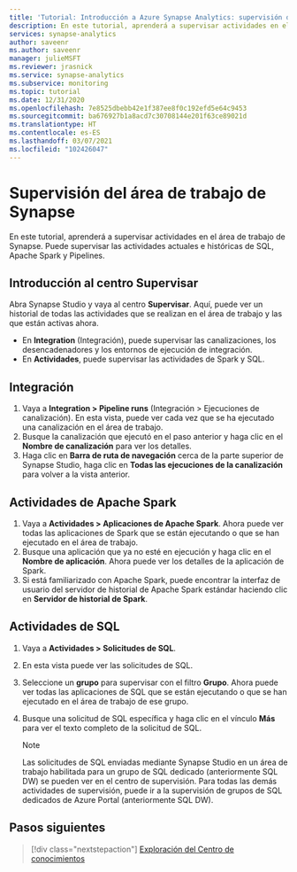 ```yaml
---
title: 'Tutorial: Introducción a Azure Synapse Analytics: supervisión del área de trabajo de Synapse'
description: En este tutorial, aprenderá a supervisar actividades en el área de trabajo de Synapse.
services: synapse-analytics
author: saveenr
ms.author: saveenr
manager: julieMSFT
ms.reviewer: jrasnick
ms.service: synapse-analytics
ms.subservice: monitoring
ms.topic: tutorial
ms.date: 12/31/2020
ms.openlocfilehash: 7e8525dbebb42e1f387ee8f0c192efd5e64c9453
ms.sourcegitcommit: ba676927b1a8acd7c30708144e201f63ce89021d
ms.translationtype: HT
ms.contentlocale: es-ES
ms.lasthandoff: 03/07/2021
ms.locfileid: "102426047"
---
```

# <a name="monitor-your-synapse-workspace"></a>Supervisión del área de trabajo de Synapse

En este tutorial, aprenderá a supervisar actividades en el área de trabajo de Synapse. Puede supervisar las actividades actuales e históricas de SQL, Apache Spark y Pipelines. 

## <a name="introduction-to-the-monitor-hub"></a>Introducción al centro Supervisar

Abra Synapse Studio y vaya al centro **Supervisar**. Aquí, puede ver un historial de todas las actividades que se realizan en el área de trabajo y las que están activas ahora. 

* En **Integration** (Integración), puede supervisar las canalizaciones, los desencadenadores y los entornos de ejecución de integración.
* En **Actividades**, puede supervisar las actividades de Spark y SQL. 

## <a name="integration"></a>Integración

1. Vaya a **Integration > Pipeline runs** (Integración > Ejecuciones de canalización). En esta vista, puede ver cada vez que se ha ejecutado una canalización en el área de trabajo. 
1. Busque la canalización que ejecutó en el paso anterior y haga clic en el **Nombre de canalización** para ver los detalles.
1. Haga clic en **Barra de ruta de navegación** cerca de la parte superior de Synapse Studio, haga clic en **Todas las ejecuciones de la canalización** para volver a la vista anterior.

## <a name="apache-spark-activities"></a>Actividades de Apache Spark

1. Vaya a **Actividades > Aplicaciones de Apache Spark**. Ahora puede ver todas las aplicaciones de Spark que se están ejecutando o que se han ejecutado en el área de trabajo.
1. Busque una aplicación que ya no esté en ejecución y haga clic en el **Nombre de aplicación**. Ahora puede ver los detalles de la aplicación de Spark.
1. Si está familiarizado con Apache Spark, puede encontrar la interfaz de usuario del servidor de historial de Apache Spark estándar haciendo clic en **Servidor de historial de Spark**.

## <a name="sql-activities"></a>Actividades de SQL

1. Vaya a **Actividades > Solicitudes de SQL**.
1. En esta vista puede ver las solicitudes de SQL.
1. Seleccione un **grupo** para supervisar con el filtro **Grupo**. Ahora puede ver todas las aplicaciones de SQL que se están ejecutando o que se han ejecutado en el área de trabajo de ese grupo.
1. Busque una solicitud de SQL específica y haga clic en el vínculo **Más** para ver el texto completo de la solicitud de SQL.

    > [!NOTE] 
    > Las solicitudes de SQL enviadas mediante Synapse Studio en un área de trabajo habilitada para un grupo de SQL dedicado (anteriormente SQL DW) se pueden ver en el centro de supervisión. Para todas las demás actividades de supervisión, puede ir a la supervisión de grupos de SQL dedicados de Azure Portal (anteriormente SQL DW).

## <a name="next-steps"></a>Pasos siguientes

> [!div class="nextstepaction"]
> [Exploración del Centro de conocimientos](get-started-knowledge-center.md)

